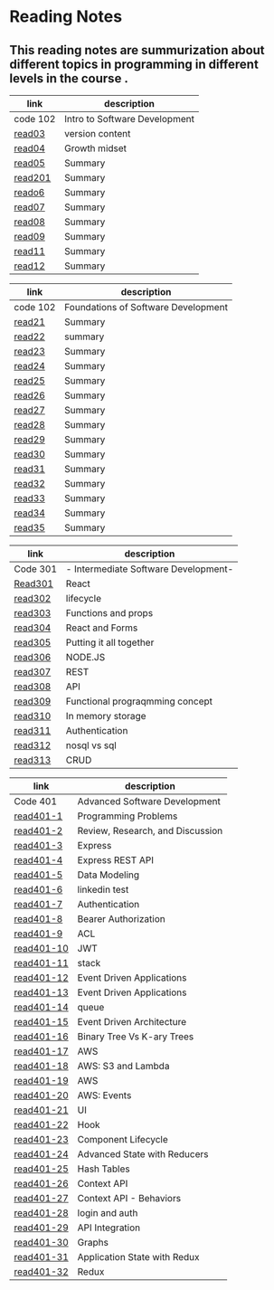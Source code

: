 # Reading Notes

## This reading notes are summurization about different topics in programming in different levels in the course .



| link | description |
| ---------------------------------------------------|------------------ |
| code 102 | Intro to Software Development |
|[read03](https://suadtalafha.github.io/reading-notes/read03)| version content | 
| [read04](https://suadtalafha.github.io/reading-notes/read04) | Growth midset | 
| [read05](https://suadtalafha.github.io/reading-notes/read05) | Summary |
| [read201](https://suadtalafha.github.io/reading-notes/read201) | Summary |
| [reado6](https://suadtalafha.github.io/reading-notes/read06) | Summary|
| [read07](https://suadtalafha.github.io/reading-notes/read07) | Summary | 
| [read08](https://suadtalafha.github.io/reading-notes/read08) | Summary |
| [read09](https://suadtalafha.github.io/reading-notes/read09) | Summary |
| [read11](https://suadtalafha.github.io/reading-notes/read11) | Summary |
| [read12](https://suadtalafha.github.io/reading-notes/read12) | Summary |




| link | description |
| ------------------------------------------------------------- | ------------------------ |
| code 102 | Foundations of Software Development  |
| [read21](https://suadtalafha.github.io/reading-notes/read21) | Summary |
| [read22](https://suadtalafha.github.io/reading-notes/read22) | summary |
| [read23](https://suadtalafha.github.io/reading-notes/read23) | Summary |
| [read24](https://suadtalafha.github.io/reading-notes/read24) | Summary |
| [read25](https://suadtalafha.github.io/reading-notes/read25) | Summary |
| [read26](https://suadtalafha.github.io/reading-notes/read26) | Summary |
| [read27](https://suadtalafha.github.io/reading-notes/read27) |Summary |
| [read28](https://suadtalafha.github.io/reading-notes/read28) | Summary |
 | [read29](https://suadtalafha.github.io/reading-notes/read29) | Summary |
 | [read30](https://suadtalafha.github.io/reading-notes/read30) | Summary |
 | [read31](https://suadtalafha.github.io/reading-notes/read31) | Summary |
| [read32](https://suadtalafha.github.io/reading-notes/read32) | Summary |
| [read33](https://suadtalafha.github.io/reading-notes/read33) | Summary |
| [read34](https://suadtalafha.github.io/reading-notes/read34) | Summary |
| [read35](https://suadtalafha.github.io/reading-notes/read35) | Summary |


| link | description |
| ------------------------------------------------------------- | ------------------------ |
| Code 301 | - Intermediate Software Development- |
| [Read301](https://suadtalafha.github.io/reading-notes/Read35) | React |
|  [read302](https://suadtalafha.github.io/reading-notes/read302) | lifecycle |
|  [read303](https://suadtalafha.github.io/reading-notes/read303) | Functions and props |
|  [read304](https://suadtalafha.github.io/reading-notes/read304) | React and Forms |
|  [read305](https://suadtalafha.github.io/reading-notes/read305) | Putting it all together |
|  [read306](https://suadtalafha.github.io/reading-notes/read306) |  NODE.JS |
|  [read307](https://suadtalafha.github.io/reading-notes/read307) | REST  |
|  [read308](https://suadtalafha.github.io/reading-notes/read308) | API  |
|  [read309](https://suadtalafha.github.io/reading-notes/read309) | Functional prograqmming concept  |
|  [read310](https://suadtalafha.github.io/reading-notes/read310) |  In memory storage  |
|  [read311](https://suadtalafha.github.io/reading-notes/read311) | Authentication  |
|  [read312](https://suadtalafha.github.io/reading-notes/read312) | nosql vs sql  |
|  [read313](https://suadtalafha.github.io/reading-notes/read313) | CRUD |

| link | description |
| ------------------------------------------------------------- | ------------------------ |
| Code 401 |  Advanced Software Development |
| [read401-1](https://suadtalafha.github.io/reading-notes/read401-1)  | Programming Problems |
| [read401-2](https://suadtalafha.github.io/reading-notes/read401-2)  | Review, Research, and Discussion |
| [read401-3](https://suadtalafha.github.io/reading-notes/read401-3)  | Express |
| [read401-4](https://suadtalafha.github.io/reading-notes/read401-4)  | Express REST API |
| [read401-5](https://suadtalafha.github.io/reading-notes/read401-5)  | Data Modeling |
| [read401-6](https://suadtalafha.github.io/reading-notes/read401-6)  | linkedin test |
| [read401-7](https://suadtalafha.github.io/reading-notes/read401-7)  | Authentication |
| [read401-8](https://suadtalafha.github.io/reading-notes/read401-8)  | Bearer Authorization |
| [read401-9](https://suadtalafha.github.io/reading-notes/read401-9)  |ACL |
| [read401-10](https://suadtalafha.github.io/reading-notes/read401-10)  | JWT |
| [read401-11](https://suadtalafha.github.io/reading-notes/read401-11)  | stack  | 
| [read401-12](https://suadtalafha.github.io/reading-notes/read401-12)  | Event Driven Applications  |
| [read401-13](https://suadtalafha.github.io/reading-notes/read401-13)  | Event Driven Applications  |
| [read401-14](https://suadtalafha.github.io/reading-notes/read401-14)  | queue  |
| [read401-15](https://suadtalafha.github.io/reading-notes/read401-15)  | Event Driven Architecture |
| [read401-16](https://suadtalafha.github.io/reading-notes/read401-16)  | Binary Tree Vs K-ary Trees|
| [read401-17](https://suadtalafha.github.io/reading-notes/read401-17)  | AWS |
| [read401-18](https://suadtalafha.github.io/reading-notes/read401-18)  | AWS: S3 and Lambda |
| [read401-19](https://suadtalafha.github.io/reading-notes/read401-19)  | AWS |
| [read401-20](https://suadtalafha.github.io/reading-notes/read401-20)  | AWS: Events |
| [read401-21](https://suadtalafha.github.io/reading-notes/read401-21)  | UI |
| [read401-22](https://suadtalafha.github.io/reading-notes/read401-22)  | Hook |
| [read401-23](https://suadtalafha.github.io/reading-notes/read401-23)  | Component Lifecycle  |
| [read401-24](https://suadtalafha.github.io/reading-notes/read401-24)  | Advanced State with Reducers |
| [read401-25](https://suadtalafha.github.io/reading-notes/read401-25)  | Hash Tables |
| [read401-26](https://suadtalafha.github.io/reading-notes/read401-26)  |Context API |
| [read401-27](https://suadtalafha.github.io/reading-notes/read401-27)  | Context API - Behaviors |
| [read401-28](https://suadtalafha.github.io/reading-notes/read401-28)  | login and auth |
| [read401-29](https://suadtalafha.github.io/reading-notes/read401-29)  | API Integration |
| [read401-30](https://suadtalafha.github.io/reading-notes/read401-30)  | Graphs |
| [read401-31](https://suadtalafha.github.io/reading-notes/read401-31)  | Application State with Redux |
| [read401-32](https://suadtalafha.github.io/reading-notes/read401-32)  | Redux |